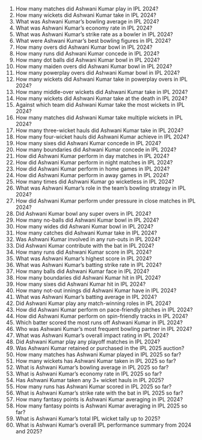1. How many matches did Ashwani Kumar play in IPL 2024?  
2. How many wickets did Ashwani Kumar take in IPL 2024?  
3. What was Ashwani Kumar’s bowling average in IPL 2024?  
4. What was Ashwani Kumar’s economy rate in IPL 2024?  
5. What was Ashwani Kumar’s strike rate as a bowler in IPL 2024?  
6. What were Ashwani Kumar’s best bowling figures in IPL 2024?  
7. How many overs did Ashwani Kumar bowl in IPL 2024?  
8. How many runs did Ashwani Kumar concede in IPL 2024?  
9. How many dot balls did Ashwani Kumar bowl in IPL 2024?  
10. How many maiden overs did Ashwani Kumar bowl in IPL 2024?  
11. How many powerplay overs did Ashwani Kumar bowl in IPL 2024?  
12. How many wickets did Ashwani Kumar take in powerplay overs in IPL 2024?  
13. How many middle-over wickets did Ashwani Kumar take in IPL 2024?  
14. How many wickets did Ashwani Kumar take at the death in IPL 2024?  
15. Against which team did Ashwani Kumar take the most wickets in IPL 2024?  
16. How many matches did Ashwani Kumar take multiple wickets in IPL 2024?  
17. How many three-wicket hauls did Ashwani Kumar take in IPL 2024?  
18. How many four-wicket hauls did Ashwani Kumar achieve in IPL 2024?  
19. How many sixes did Ashwani Kumar concede in IPL 2024?  
20. How many boundaries did Ashwani Kumar concede in IPL 2024?  
21. How did Ashwani Kumar perform in day matches in IPL 2024?  
22. How did Ashwani Kumar perform in night matches in IPL 2024?  
23. How did Ashwani Kumar perform in home games in IPL 2024?  
24. How did Ashwani Kumar perform in away games in IPL 2024?  
25. How many times did Ashwani Kumar go wicketless in IPL 2024?  
26. What was Ashwani Kumar’s role in the team’s bowling strategy in IPL 2024?  
27. How did Ashwani Kumar perform under pressure in close matches in IPL 2024?  
28. Did Ashwani Kumar bowl any super overs in IPL 2024?  
29. How many no-balls did Ashwani Kumar bowl in IPL 2024?  
30. How many wides did Ashwani Kumar bowl in IPL 2024?  
31. How many catches did Ashwani Kumar take in IPL 2024?  
32. Was Ashwani Kumar involved in any run-outs in IPL 2024?  
33. Did Ashwani Kumar contribute with the bat in IPL 2024?  
34. How many runs did Ashwani Kumar score in IPL 2024?  
35. What was Ashwani Kumar’s highest score in IPL 2024?  
36. What was Ashwani Kumar’s batting strike rate in IPL 2024?  
37. How many balls did Ashwani Kumar face in IPL 2024?  
38. How many boundaries did Ashwani Kumar hit in IPL 2024?  
39. How many sixes did Ashwani Kumar hit in IPL 2024?  
40. How many not-out innings did Ashwani Kumar have in IPL 2024?  
41. What was Ashwani Kumar’s batting average in IPL 2024?  
42. Did Ashwani Kumar play any match-winning roles in IPL 2024?  
43. How did Ashwani Kumar perform on pace-friendly pitches in IPL 2024?  
44. How did Ashwani Kumar perform on spin-friendly tracks in IPL 2024?  
45. Which batter scored the most runs off Ashwani Kumar in IPL 2024?  
46. Who was Ashwani Kumar’s most frequent bowling partner in IPL 2024?  
47. What was Ashwani Kumar’s overall impact rating in IPL 2024?  
48. Did Ashwani Kumar play any playoff matches in IPL 2024?  
49. Was Ashwani Kumar retained or purchased in the IPL 2025 auction?  
50. How many matches has Ashwani Kumar played in IPL 2025 so far?  
51. How many wickets has Ashwani Kumar taken in IPL 2025 so far?  
52. What is Ashwani Kumar’s bowling average in IPL 2025 so far?  
53. What is Ashwani Kumar’s economy rate in IPL 2025 so far?  
54. Has Ashwani Kumar taken any 3+ wicket hauls in IPL 2025?  
55. How many runs has Ashwani Kumar scored in IPL 2025 so far?  
56. What is Ashwani Kumar’s strike rate with the bat in IPL 2025 so far?  
57. How many fantasy points is Ashwani Kumar averaging in IPL 2024?  
58. How many fantasy points is Ashwani Kumar averaging in IPL 2025 so far?  
59. What is Ashwani Kumar’s total IPL wicket tally up to 2025?  
60. What is Ashwani Kumar’s overall IPL performance summary from 2024 and 2025?